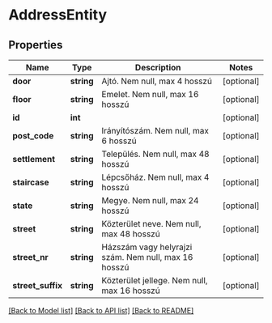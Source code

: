 # AddressEntity

## Properties
Name | Type | Description | Notes
------------ | ------------- | ------------- | -------------
**door** | **string** | Ajtó. Nem null, max 4 hosszú | [optional] 
**floor** | **string** | Emelet. Nem null, max 16 hosszú | [optional] 
**id** | **int** |  | [optional] 
**post_code** | **string** | Irányítószám. Nem null, max 6 hosszú | [optional] 
**settlement** | **string** | Település. Nem null, max 48 hosszú | [optional] 
**staircase** | **string** | Lépcsőház. Nem null, max 4 hosszú | [optional] 
**state** | **string** | Megye. Nem null, max 24 hosszú | [optional] 
**street** | **string** | Közterület neve. Nem null, max 48 hosszú | [optional] 
**street_nr** | **string** | Házszám vagy helyrajzi szám. Nem null, max 16 hosszú | [optional] 
**street_suffix** | **string** | Közterület jellege. Nem null, max 16 hosszú | [optional] 

[[Back to Model list]](../README.md#documentation-for-models) [[Back to API list]](../README.md#documentation-for-api-endpoints) [[Back to README]](../README.md)


